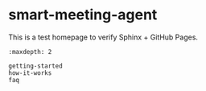 # smart-meeting-agent

This is a test homepage to verify Sphinx + GitHub Pages.

```{toctree}
:maxdepth: 2

getting-started
how-it-works
faq
